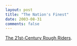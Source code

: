 ```yaml
---
layout: post
title: "The Nation's Finest"
date: 2003-08-31
comments: false
---
```

[The 21st-Century Rough Riders][0].



[0]: http://hamilton.collectiblestoday.com/ct/product/prdid-44230.jsp
